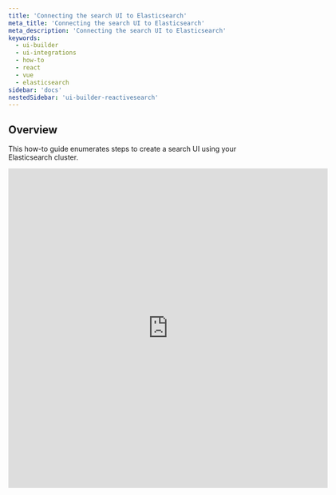 ```yaml
---
title: 'Connecting the search UI to Elasticsearch'
meta_title: 'Connecting the search UI to Elasticsearch'
meta_description: 'Connecting the search UI to Elasticsearch'
keywords:
  - ui-builder
  - ui-integrations
  - how-to
  - react
  - vue
  - elasticsearch
sidebar: 'docs'
nestedSidebar: 'ui-builder-reactivesearch'
---
```



## Overview

This how-to guide enumerates steps to create a search UI using your Elasticsearch cluster. 

<iframe src="https://scribehow.com/embed/Connecting_the_search_UI_to_Elasticsearch__qmxLBZk6TAarxuNwWDK9IA" width="640" height="640" allowfullscreen frameborder="0"></iframe>
